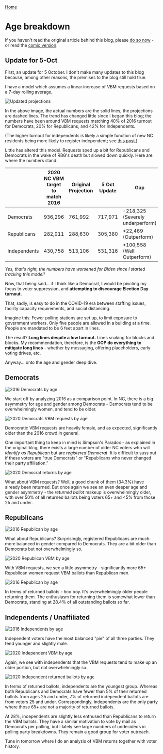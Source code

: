 
[Home](https://joeisdone.github.io/)

# Age breakdown
If you haven't read the original article behind this blog, please [do so now](https://joeisdone.github.io/) - or read the [comic version](https://joeisdone.github.io/comic.html).

## Update for 5-Oct
First, an update for 5 October. I don't make many updates to this blog because, among other reasons, the premises to the blog still hold true.

I have a model which assumes a linear increase of VBM requests based on a 7-day rolling average. 

![Updated projections](https://joeisdone.github.io/images/age/updated-projections.png)

In the above image, the actual numbers are the solid lines, the projections are dashed lines. The trend has changed little since I began this blog; the numbers have been around VBM requests matching 40% of 2016 turnout for Democrats, 20% for Republicans, and 42% for Independents. 

(The higher turnout for independents is likely a simple function of new NC residents being more likely to register independent; see [this post.](https://joeisdone.github.io/independents.html))

Little has altered this model. Requests sped up a bit for Republicans and Democrats in the wake of RBG's death but slowed down quickly. Here are where the numbers stand: 

|   | 2020 NC VBM target to match 2016 | Original Projection | 5 Oct Update  | Gap |
| ------------- | ------------- | ------------- | ------------- | ------------- |
| Democrats  | 936,296  | 761,992 | 717,971 | -218,325 (Severely underperform) | 
| Republicans | 282,911  | 288,630 | 305,380 | +22,469 (Outperform) |
| Independents  | 430,758  | 513,106 | 531,316 | +100,558 (Well Outperform) |

*Yes, that's right, the numbers have worsened for Biden since I started tracking this model!*  
  
Now, that being said... if I think like a Democrat, I would be pivoting my focus to voter suppression, and **attempting to discourage Election Day turnout.** 

That, sadly, is easy to do in the COVID-19 era between staffing issues, facility capacity requirements, and social distancing. 

Imagine this: Fewer polling stations are set up, to limit exposure to government workers. Only five people are allowed in a building at a time. People are mandated to be 6 feet apart in lines.  
  
The result? **Long lines despite a low turnout.** Lines snaking for blocks and blocks. My recommendation, therefore, is the **GOP do everything to mitigate long lines** - whether by messaging, offering placeholders, early voting drives, etc. 

Anyway... onto the age and gender deep dive.  

## Democrats

![2016 Democrats by age](https://joeisdone.github.io/images/age/2016-democrat-age.png)

We start off by analyzing 2016 as a comparison point. In NC, there is a big asymmetry for age and gender among Democrats - Democrats tend to be overwhelmingly women, and tend to be older. 

![2020 Democrats VBM requests by age](https://joeisdone.github.io/images/age/vbm-democrat-age.png)

Democratic VBM requests are heavily female, and as expected, significantly older than the 2016 crowd in general. 

One important thing to keep in mind is Simpson's Paradox - as explained in the original blog, there exists a large number of older NC voters who will *identify as Republican* but are *registered Democrat*. It is difficult to suss out if these voters are "true Democrats" or "Republicans who never changed their party affiliation."

![2020 Democrat returns by age](https://joeisdone.github.io/images/age/returned-democrat-age.png)

What about VBM requests? Well, a good chunk of them (34.3%) have already been returned. But once again we see an even deeper age and gender asymmetry - the *returned ballot* makeup is overwhelmingly older, with over 50% of all returned ballots being voters 65+ and <5% from those 25 and under. 

## Republicans

![2016 Republican by age](https://joeisdone.github.io/images/age/2016-republican-age.png)

What about Republicans? Surprisingly, registered Republicans are much more balanced in gender compared to Democrats. They are a bit older than Democrats but not overwhelmingly so. 

![2020 Republican VBM by age](https://joeisdone.github.io/images/age/vbm-republican-age.png)

With VBM requests, we see a little asymmetry - significantly more 65+ Republican women request VBM ballots than Republican men. 

![2016 Republican by age](https://joeisdone.github.io/images/age/returned-republican-age.png)

In terms of returned ballots - hoo boy. It's overwhelmingly older people returning them. The enthusiasm for returning them is somewhat lower than Democrats, standing at 28.4% of all outstanding ballots so far. 

## Independents / Unaffiliated 

![2016 Independents by age](https://joeisdone.github.io/images/age/2016-independent-age.png)

Independent voters have the most balanced "pie" of all three parties. They tend younger and slightly male. 

![2020 Independent VBM by age](https://joeisdone.github.io/images/age/vbm-independent-age.png)

Again, we see with independents that the VBM requests tend to make up an older portion, but not overwhelmingly so. 

![2020 Independent returned ballots by age](https://joeisdone.github.io/images/age/returned-independent-age.png)

In terms of returned ballots, independents are the youngest group. Whereas both Republicans and Democrats have fewer than 5% of their returned ballots from ages 25 and under, 7% of returned independent ballots are from voters 25 and under. Correspondingly, independents are the only party where those 65+ are not a majority of returned ballots. 

At 28%, independents are slightly less enthused than Republicans to return the VBM ballots. They have a similar motivation to vote by mail as Democrats per polling, but I lately see large numbers of undecideds in polling party breakdowns. They remain a good group for voter outreach. 

Tune in tomorrow where I do an analysis of VBM returns together with voter history. 
